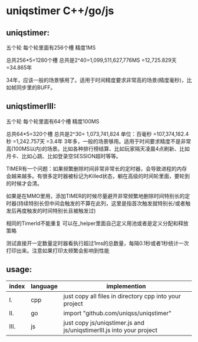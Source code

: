 # uniqstimer C++/go/js

## uniqstimer:
五个轮 每个轮里面有256个槽 精度1MS

总共256*5=1280个槽 总共是2^40=1,099,511,627,776MS =12,725.829天 =34.865年

34年，应该一般的场景够用了。适用于时间精度要求非常高的场景(精度毫秒)，比如帧同步里的BUFF。

## uniqstimerIII:
五个轮 每个轮里面有64个槽 精度100MS

总共64*5=320个槽 总共是2^30= ‭1,073,741,824‬ 单位：百毫秒 =‭107,374,182.4‬秒 =‭1,242.757天 =3.4年
3年多，一般的场景够用。适用于时间要求精度不是非常高(100MS以内)的场景。比如各种排行榜结算、比如玩家隔天凌晨4点刷新、比如月卡、比如心跳、比如登录空SESSION超时等等。

TIMER有一个问题：如果频繁删除时间非常非常长的定时器，会导致进程的内存会越来越多。有很多定时器被标记为Killed状态，躺在高级的时间轮里面，要轮到的时候才会清。

如果是在MMO里用，添加TIMER的时候尽量避开非常频繁地删除时间特别长的定时器(持续特别长但中间会触发的不算在此列，这里是指首次触发就特别长/或者触发后再度触发的时间特别长且被触发过)

相同的TimerId不能重复 可以在_helper里面自己定义用池或者是定义分配和释放策略

测试直接开一定数量定时器看执行超过1ms的总数量，每隔0.1秒或者1秒统计一次打印出来。注意如果打印太频繁会影响到性能

## usage:
index | language | implemention
------ | ------ | ------
I. | cpp | just copy all files in directory cpp into your project
II. | go | import "github.com/uniqss/uniqstimer"
III. | js | just copy js/uniqstimer.js and js/uniqstimerIII.js into your project
